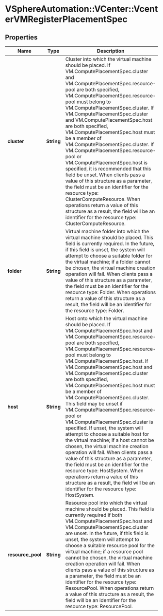 # VSphereAutomation::VCenter::VcenterVMRegisterPlacementSpec

## Properties
Name | Type | Description | Notes
------------ | ------------- | ------------- | -------------
**cluster** | **String** | Cluster into which the virtual machine should be placed.   If VM.ComputePlacementSpec.cluster and VM.ComputePlacementSpec.resource-pool are both specified, VM.ComputePlacementSpec.resource-pool must belong to VM.ComputePlacementSpec.cluster.    If VM.ComputePlacementSpec.cluster and VM.ComputePlacementSpec.host are both specified, VM.ComputePlacementSpec.host must be a member of VM.ComputePlacementSpec.cluster.  If VM.ComputePlacementSpec.resource-pool or VM.ComputePlacementSpec.host is specified, it is recommended that this field be unset. When clients pass a value of this structure as a parameter, the field must be an identifier for the resource type: ClusterComputeResource. When operations return a value of this structure as a result, the field will be an identifier for the resource type: ClusterComputeResource. | [optional] 
**folder** | **String** | Virtual machine folder into which the virtual machine should be placed. This field is currently required. In the future, if this field is unset, the system will attempt to choose a suitable folder for the virtual machine; if a folder cannot be chosen, the virtual machine creation operation will fail. When clients pass a value of this structure as a parameter, the field must be an identifier for the resource type: Folder. When operations return a value of this structure as a result, the field will be an identifier for the resource type: Folder. | [optional] 
**host** | **String** | Host onto which the virtual machine should be placed.   If VM.ComputePlacementSpec.host and VM.ComputePlacementSpec.resource-pool are both specified, VM.ComputePlacementSpec.resource-pool must belong to VM.ComputePlacementSpec.host.    If VM.ComputePlacementSpec.host and VM.ComputePlacementSpec.cluster are both specified, VM.ComputePlacementSpec.host must be a member of VM.ComputePlacementSpec.cluster.  This field may be unset if VM.ComputePlacementSpec.resource-pool or VM.ComputePlacementSpec.cluster is specified. If unset, the system will attempt to choose a suitable host for the virtual machine; if a host cannot be chosen, the virtual machine creation operation will fail. When clients pass a value of this structure as a parameter, the field must be an identifier for the resource type: HostSystem. When operations return a value of this structure as a result, the field will be an identifier for the resource type: HostSystem. | [optional] 
**resource_pool** | **String** | Resource pool into which the virtual machine should be placed. This field is currently required if both VM.ComputePlacementSpec.host and VM.ComputePlacementSpec.cluster are unset. In the future, if this field is unset, the system will attempt to choose a suitable resource pool for the virtual machine; if a resource pool cannot be chosen, the virtual machine creation operation will fail. When clients pass a value of this structure as a parameter, the field must be an identifier for the resource type: ResourcePool. When operations return a value of this structure as a result, the field will be an identifier for the resource type: ResourcePool. | [optional] 


